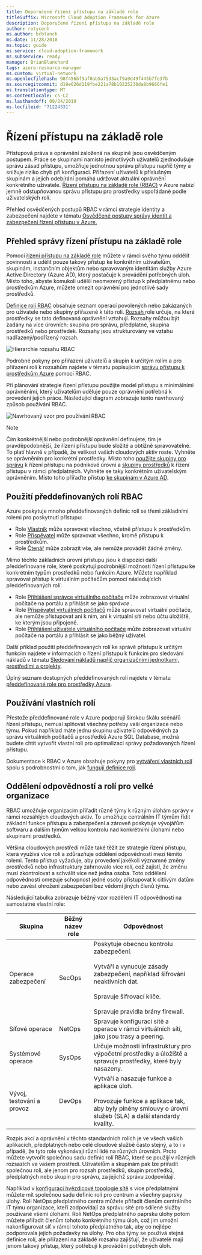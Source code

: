 ```yaml
---
title: Doporučené řízení přístupu na základě role
titleSuffix: Microsoft Cloud Adoption Framework for Azure
description: Doporučené řízení přístupu na základě role
author: rotycenh
ms.author: brblanch
ms.date: 11/28/2018
ms.topic: guide
ms.service: cloud-adoption-framework
ms.subservice: ready
manager: BrianBlanchard
tags: azure-resource-manager
ms.custom: virtual-network
ms.openlocfilehash: 98f456bf9af0ab5a7533acf9a9d49f445b7fe37b
ms.sourcegitcommit: d19e026d119fbe221a78b10225230da8b9666fe1
ms.translationtype: MT
ms.contentlocale: cs-CZ
ms.lasthandoff: 09/24/2019
ms.locfileid: "71224331"
---
```

# <a name="role-based-access-control"></a>Řízení přístupu na základě role

Přístupová práva a oprávnění založená na skupině jsou osvědčeným postupem. Práce se skupinami namísto jednotlivých uživatelů zjednodušuje správu zásad přístupu, umožňuje jednotnou správu přístupu napříč týmy a snižuje riziko chyb při konfiguraci. Přiřazení uživatelů k příslušným skupinám a jejich odebírání pomáhá udržovat aktuální oprávnění konkrétního uživatele. [Řízení přístupu na základě role (RBAC)](https://docs.microsoft.com/azure/role-based-access-control/overview) v Azure nabízí jemně odstupňovanou správu přístupu pro prostředky uspořádané podle uživatelských rolí.

Přehled osvědčených postupů RBAC v rámci strategie identity a zabezpečení najdete v tématu [Osvědčené postupy správy identit a zabezpečení řízení přístupu v Azure.](https://docs.microsoft.com/azure/security/azure-security-identity-management-best-practices#use-role-based-access-control)

## <a name="overview-of-role-based-access-control"></a>Přehled správy řízení přístupu na základě role

Pomocí [řízení přístupu na základě role](https://docs.microsoft.com/azure/role-based-access-control/overview) můžete v rámci svého týmu oddělit povinnosti a udělit pouze takový přístup ke konkrétním uživatelům, skupinám, instančním objektům nebo spravovaným identitám služby Azure Active Directory (Azure AD), který postačuje k provádění potřebných úloh. Místo toho, abyste komukoli udělili neomezený přístup k předplatnému nebo prostředkům Azure, můžete omezit oprávnění pro jednotlivé sady prostředků.

[Definice rolí RBAC](https://docs.microsoft.com/azure/role-based-access-control/role-definitions) obsahuje seznam operací povolených nebo zakázaných pro uživatele nebo skupiny přiřazené k této roli. [Rozsah ](/azure/role-based-access-control/index#scope) role určuje, na které prostředky se tato definovaná oprávnění vztahují. Rozsahy můžou být zadány na více úrovních: skupina pro správu, předplatné, skupina prostředků nebo prostředek. Rozsahy jsou strukturovány ve vztahu nadřazený/podřízený rozsah.

![Hierarchie rozsahu RBAC](../../_images/azure-best-practices/rbac-scope.png)

Podrobné pokyny pro přiřazení uživatelů a skupin k určitým rolím a pro přiřazení rolí k rozsahům najdete v tématu popisujícím [správu přístupu k prostředkům Azure](https://docs.microsoft.com/azure/role-based-access-control/role-assignments-portal) pomocí RBAC.

Při plánování strategie řízení přístupu použijte model přístupu s minimálními oprávněními, který uživatelům uděluje pouze oprávnění potřebná k provedení jejich práce. Následující diagram zobrazuje tento navrhovaný způsob používání RBAC.

![Navrhovaný vzor pro používání RBAC](../../_images/azure-best-practices/rbac-least-privilege.png)

> [!NOTE]
> Čím konkrétnější nebo podrobnější oprávnění definujete, tím je pravděpodobnější, že řízení přístupu bude složité a obtížně spravovatelné. To platí hlavně v případě, že velikost vašich cloudových aktiv roste. Vyhněte se oprávněním pro konkrétní prostředky. Místo toho [použijte skupiny pro správu](https://docs.microsoft.com/azure/governance/management-groups) k řízení přístupu na podnikové úrovni a [skupiny prostředků](https://docs.microsoft.com/azure/azure-resource-manager/resource-group-overview#resource-groups) k řízení přístupu v rámci předplatných. Vyhněte se taky konkrétním uživatelským oprávněním. Místo toho přiřaďte přístup [ke skupinám v Azure AD](https://docs.microsoft.com/azure/active-directory/fundamentals/active-directory-manage-groups).

## <a name="using-built-in-rbac-roles"></a>Použití předdefinovaných rolí RBAC

Azure poskytuje mnoho předdefinovaných definic rolí se třemi základními rolemi pro poskytnutí přístupu:

- Role [Vlastník](https://docs.microsoft.com/azure/role-based-access-control/built-in-roles#owner) může spravovat všechno, včetně přístupu k prostředkům.
- Role [Přispěvatel](https://docs.microsoft.com/azure/role-based-access-control/built-in-roles#contributor) může spravovat všechno, kromě přístupu k prostředkům.
- Role [Čtenář](https://docs.microsoft.com/azure/role-based-access-control/built-in-roles#reader) může zobrazit vše, ale nemůže provádět žádné změny.

Mimo těchto základních úrovní přístupu jsou k dispozici další předdefinované role, které poskytují podrobnější možnosti řízení přístupu ke konkrétním typům prostředků nebo funkcím Azure. Můžete například spravovat přístup k virtuálním počítačům pomocí následujících předdefinovaných rolí:

- Role [Přihlášení správce virtuálního počítače](https://docs.microsoft.com/azure/role-based-access-control/built-in-roles#virtual-machine-administrator-login) může zobrazovat virtuální počítače na portálu a přihlásit se jako _správce_ .
- Role [Přispěvatel virtuálních počítačů](https://docs.microsoft.com/azure/role-based-access-control/built-in-roles#virtual-machine-contributor) může spravovat virtuální počítače, ale nemůže přistupovat ani k nim, ani k virtuální síti nebo účtu úložiště, ke kterým jsou připojené.
- Role [Přihlášení uživatele virtuálního počítače](https://docs.microsoft.com/azure/role-based-access-control/built-in-roles#virtual-machine-user-login) může zobrazovat virtuální počítače na portálu a přihlásit se jako běžný uživatel.

Další příklad použití předdefinovaných rolí ke správě přístupu k určitým funkcím najdete v informacích o řízení přístupu k funkcím pro sledování nákladů v tématu [Sledování nákladů napříč organizačními jednotkami, prostředími a projekty](./track-costs.md#provide-the-right-level-of-cost-access).

Úplný seznam dostupných předdefinovaných rolí najdete v tématu [předdefinované role pro prostředky Azure](https://docs.microsoft.com/azure/role-based-access-control/built-in-roles).

## <a name="using-custom-roles"></a>Používání vlastních rolí

Přestože předdefinované role v Azure podporují širokou škálu scénářů řízení přístupu, nemusí splňovat všechny potřeby vaší organizace nebo týmu. Pokud například máte jednu skupinu uživatelů odpovědných za správu virtuálních počítačů a prostředků Azure SQL Database, možná budete chtít vytvořit vlastní roli pro optimalizaci správy požadovaných řízení přístupu.

Dokumentace k RBAC v Azure obsahuje pokyny pro [vytváření vlastních rolí](https://docs.microsoft.com/azure/role-based-access-control/custom-roles) spolu s podrobnostmi o tom, jak [fungují definice rolí](https://docs.microsoft.com/azure/role-based-access-control/role-definitions).

## <a name="separation-of-responsibilities-and-roles-for-large-organizations"></a>Oddělení odpovědností a rolí pro velké organizace

RBAC umožňuje organizacím přiřadit různé týmy k různým úlohám správy v rámci rozsáhlých cloudových aktiv. To umožňuje centrálním IT týmům řídit základní funkce přístupu a zabezpečení a zároveň poskytuje vývojářům softwaru a dalším týmům velkou kontrolu nad konkrétními úlohami nebo skupinami prostředků.

Většina cloudových prostředí může také těžit ze strategie řízení přístupu, která využívá více rolí a zdůrazňuje oddělení odpovědností mezi těmito rolemi. Tento přístup vyžaduje, aby provedení jakékoli významné změny prostředků nebo infrastruktury zahrnovalo více rolí, což zajistí, že změnu musí zkontrolovat a schválit více než jedna osoba. Toto oddělení odpovědnosti omezuje schopnost jedné osoby přistupovat k citlivým datům nebo zavést ohrožení zabezpečení bez vědomí jiných členů týmu.

Následující tabulka zobrazuje běžný vzor rozdělení IT odpovědností na samostatné vlastní role:

<!-- markdownlint-disable MD033 -->

| Skupina | Běžný název role | Odpovědnost |
| --- | --- | --- |
| Operace zabezpečení | SecOps | Poskytuje obecnou kontrolu zabezpečení.<br/><br/> Vytváří a vynucuje zásady zabezpečení, například šifrování neaktivních dat.<br/><br/> Spravuje šifrovací klíče.<br/><br/> Spravuje pravidla brány firewall. |
| Síťové operace | NetOps | Spravuje konfiguraci sítě a operace v rámci virtuálních sítí, jako jsou trasy a peering. |
| Systémové operace | SysOps | Určuje možnosti infrastruktury pro výpočetní prostředky a úložiště a spravuje prostředky, které byly nasazeny. |
| Vývoj, testování a provoz | DevOps | Vytváří a nasazuje funkce a aplikace úloh.<br/><br/> Provozuje funkce a aplikace tak, aby byly plněny smlouvy o úrovni služeb (SLA) a další standardy kvality. |

<!-- markdownlint-enable MD033 -->

Rozpis akcí a oprávnění v těchto standardních rolích je ve všech vašich aplikacích, předplatných nebo celé cloudové službě často stejný, a to i v případě, že tyto role vykonávají různí lidé na různých úrovních. Proto můžete vytvořit společnou sadu definic rolí RBAC, které se použijí v různých rozsazích ve vašem prostředí. Uživatelům a skupinám pak lze přiřadit společnou roli, ale jenom pro rozsah prostředků, skupin prostředků, předplatných nebo skupin pro správu, za jejichž správu zodpovídají.

Například v [konfiguraci hvězdicové topologie sítě](./hub-spoke-network-topology.md) s více předplatnými můžete mít společnou sadu definic rolí pro centrum a všechny paprsky úlohy. Roli NetOps předplatného centra můžete přiřadit členům centrálního IT týmu organizace, kteří zodpovídají za správu sítě pro sdílené služby používané všemi úlohami. Roli NetOps předplatného paprsku úlohy potom můžete přiřadit členům tohoto konkrétního týmu úloh, což jim umožní nakonfigurovat síť v rámci tohoto předplatného tak, aby co nejlépe podporovala jejich požadavky na úlohy. Pro oba týmy se používá stejná definice rolí, ale přiřazení na základě rozsahu zajišťují, že uživatelé mají jenom takový přístup, který potřebují k provádění potřebných úloh.
